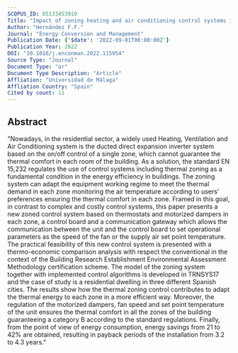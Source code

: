 ```yaml
---
SCOPUS_ID: 85133453910
Title: "Impact of zoning heating and air conditioning control systems in users comfort and energy efficiency in residential buildings"
Author: "Hernández F.F."
Journal: "Energy Conversion and Management"
Publication Date: {'$date': '2022-09-01T00:00:00Z'}
Publication Year: 2022
DOI: "10.1016/j.enconman.2022.115954"
Source Type: "Journal"
Document Type: "ar"
Document Type Description: "Article"
Affliation: "Universidad de Málaga"
Affliation Country: "Spain"
Cited by count: 11
---
```


## Abstract
"Nowadays, in the residential sector, a widely used Heating, Ventilation and Air Conditioning system is the ducted direct expansion inverter system based on the on/off control of a single zone, which cannot guarantee the thermal comfort in each room of the building. As a solution, the standard EN 15,232 regulates the use of control systems including thermal zoning as a fundamental condition in the energy efficiency in buildings. The zoning system can adapt the equipment working regime to meet the thermal demand in each zone monitoring the air temperature according to users’ preferences ensuring the thermal comfort in each zone. Framed in this goal, in contrast to complex and costly control systems, this paper presents a new zoned control system based on thermostats and motorized dampers in each zone, a control board and a communication gateway which allows the communication between the unit and the control board to set operational parameters as the speed of the fan or the supply air set point temperature. The practical feasibility of this new control system is presented with a thermo-economic comparison analysis with respect the conventional in the context of the Building Research Establishment Environmental Assessment Methodology certification scheme. The model of the zoning system together with implemented control algorithms is developed in TRNSYS17 and the case of study is a residential dwelling in three different Spanish cities. The results show how the thermal zoning control contributes to adapt the thermal energy to each zone in a more efficient way. Moreover, the regulation of the motorized dampers, fan speed and set point temperature of the unit ensures the thermal comfort in all the zones of the building guaranteeing a category B according to the standard regulations. Finally, from the point of view of energy consumption, energy savings from 21 to 42% are obtained, resulting in payback periods of the installation from 3.2 to 4.3 years."

